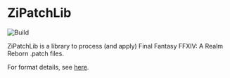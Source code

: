# ZiPatchLib

![Build](https://github.com/pmgr/ZiPatchLib/workflows/Build/badge.svg?branch=master)

ZiPatchLib is a library to process (and apply) Final Fantasy FFXIV: A Realm Reborn .patch files.

For format details, see [here](https://xiv.dev/data-files/zipatch). 
